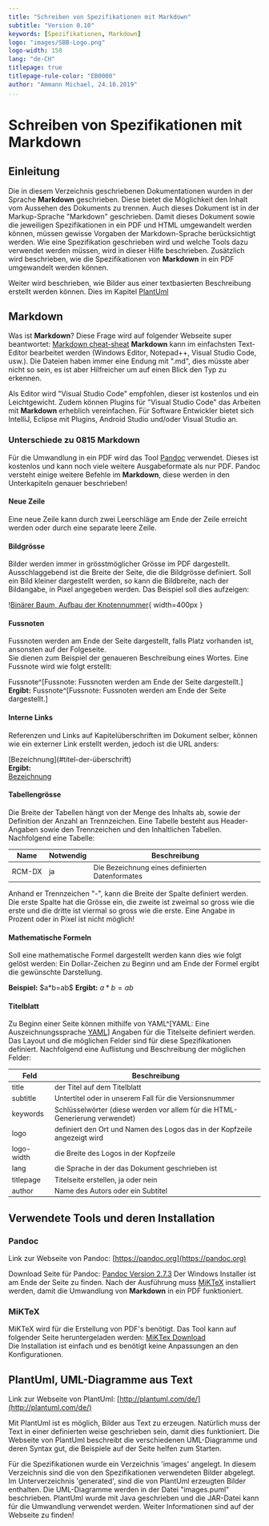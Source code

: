 ```yaml
---
title: "Schreiben von Spezifikationen mit Markdown"
subtitle: "Version 0.10"
keywords: [Spezifikationen, Markdown]
logo: "images/SBB-Logo.png"
logo-width: 150
lang: "de-CH"
titlepage: true
titlepage-rule-color: "EB0000"
author: "Ammann Michael, 24.10.2019"
...
```


# Schreiben von Spezifikationen mit Markdown

## Einleitung

Die in diesem Verzeichnis geschriebenen Dokumentationen wurden in der Sprache **Markdown** geschrieben. Diese bietet die Möglichkeit den Inhalt vom Aussehen des Dokuments zu trennen. Auch dieses Dokument ist in der Markup-Sprache "Markdown" geschrieben.
Damit dieses Dokument sowie die jeweiligen Spezifikationen in ein PDF und HTML umgewandelt werden können, müssen gewisse Vorgaben der Markdown-Sprache berücksichtigt werden.
Wie eine Spezifikation geschrieben wird und welche Tools dazu verwendet werden müssen, wird in dieser Hilfe beschrieben. Zusätzlich wird beschrieben, wie die Spezifikationen von **Markdown** in ein PDF umgewandelt werden können.

Weiter wird beschrieben, wie Bilder aus einer textbasierten Beschreibung erstellt werden können. Dies im Kapitel [PlantUml](#plantuml-bilder-aus-text)

## Markdown

Was ist **Markdown**? Diese Frage wird auf folgender Webseite super beantwortet: [Markdown cheat-sheat](https://www.markdownguide.org/cheat-sheet/)
**Markdown** kann im einfachsten Text-Editor bearbeitet werden (Windows Editor, Notepad++, Visual Studio Code, usw.). Die Dateien haben immer eine Endung mit ".md", dies müsste aber nicht so sein, es ist aber Hilfreicher um auf einen Blick den Typ zu erkennen.

Als Editor wird "Visual Studio Code" empfohlen, dieser ist kostenlos und ein Leichtgewicht. Zudem können Plugins für "Visual Studio Code" das Arbeiten mit **Markdown** erheblich vereinfachen. Für Software Entwickler bietet sich IntelliJ, Eclipse mit Plugins, Android Studio und/oder Visual Studio an.

### Unterschiede zu 0815 Markdown

Für die Umwandlung in ein PDF wird das Tool [Pandoc](https://pandoc.org/) verwendet. Dieses ist kostenlos und kann noch viele weitere Ausgabeformate als nur PDF.
Pandoc versteht einige weitere Befehle im **Markdown**, diese werden in den Unterkapiteln genauer beschrieben!

#### Neue Zeile

Eine neue Zeile kann durch zwei Leerschläge am Ende der Zeile erreicht werden oder durch eine separate leere Zeile.

#### Bildgrösse

Bilder werden immer in grösstmöglicher Grösse im PDF dargestellt. Ausschlaggebend ist die Breite der Seite, die die Bildgrösse definiert. Soll ein Bild kleiner dargestellt werden, so kann die Bildbreite, nach der Bildangabe, in Pixel angegeben werden. Das Beispiel soll dies aufzeigen:

\![Binärer Baum, Aufbau der Knotennummer](images/generated/binaryTree.png){ width=400px }

#### Fussnoten

Fussnoten werden am Ende der Seite dargestellt, falls Platz vorhanden ist, ansonsten auf der Folgeseite.  
Sie dienen zum Beispiel der genaueren Beschreibung eines Wortes. Eine Fussnote wird wie folgt erstellt:

Fussnote\^[Fussnote: Fussnoten werden am Ende der Seite dargestellt.]
**Ergibt:**
Fussnote^[Fussnote: Fussnoten werden am Ende der Seite dargestellt.]

#### Interne Links

Referenzen und Links auf Kapitelüberschriften im Dokument selber, können wie ein externer Link erstellt werden, jedoch ist die URL anders:

\[Bezeichnung](#titel-der-überschrift)  
**Ergibt:**  
[Bezeichnung](#interne-links)  

#### Tabellengrösse

Die Breite der Tabellen hängt von der Menge des Inhalts ab, sowie der Definition der Anzahl an Trennzeichen. Eine Tabelle besteht aus Header-Angaben sowie den Trennzeichen und den Inhaltlichen Tabellen. Nachfolgend eine Tabelle:

| Name | Notwendig | Beschreibung |
|-|--|----|
| RCM-DX | ja | Die Bezeichnung eines definierten Datenformates |

Anhand er Trennzeichen "-", kann die Breite der Spalte definiert werden. Die erste Spalte hat die Grösse ein, die zweite ist zweimal so gross wie die erste und die dritte ist viermal so gross wie die erste. Eine Angabe in Prozent oder in Pixel ist nicht möglich!

#### Mathematische Formeln

Soll eine mathematische Formel dargestellt werden kann dies wie folgt gelöst werden: Ein Dollar-Zeichen zu Beginn und am Ende der Formel ergibt die gewünschte Darstellung.

**Beispiel:** \$a*b=ab\$
**Ergibt:** $a*b=ab$

#### Titelblatt

Zu Beginn einer Seite können mithilfe von YAML^[YAML: Eine Auszeichnungssprache [YAML](https://de.wikipedia.org/wiki/YAML)] Angaben für die Titelseite definiert werden. Das Layout und die möglichen Felder sind für diese Spezifikationen definiert. Nachfolgend eine Auflistung und Beschreibung der möglichen Felder:

| Feld | Beschreibung |
|--|----|
| title | der Titel auf dem Titelblatt |
| subtitle | Untertitel oder in unserem Fall für die Versionsnummer |
| keywords | Schlüsselwörter (diese werden vor allem für die HTML-Generierung verwendet)|
| logo | definiert den Ort und Namen des Logos das in der Kopfzeile angezeigt wird |
| logo-width | die Breite des Logos in der Kopfzeile |
| lang | die Sprache in der das Dokument geschrieben ist |
| titlepage | Titelseite erstellen, ja oder nein |
| author | Name des Autors oder ein Subtitel |

## Verwendete Tools und deren Installation

### Pandoc

Link zur Webseite von Pandoc: [https://pandoc.org](https://pandoc.org)

Download Seite für Pandoc: [Pandoc Version 2.7.3](https://github.com/jgm/pandoc/releases/tag/2.7.3)
Der Windows Installer ist am Ende der Seite zu finden. Nach der Ausführung muss [MiKTeX](#miktex) installiert werden, damit die Umwandlung von **Markdown** in ein PDF funktioniert.

### MiKTeX

MiKTeX wird für die Erstellung von PDF's benötigt. Das Tool kann auf folgender Seite heruntergeladen werden: [MiKTex Download](https://miktex.org/download)  
Die Installation ist einfach und es benötigt keine Anpassungen an den Konfigurationen.  

## PlantUml, UML-Diagramme aus Text

Link zur Webseite von PlantUml: [http://plantuml.com/de/](http://plantuml.com/de/)

Mit PlantUml ist es möglich, Bilder aus Text zu erzeugen. Natürlich muss der Text in einer definierten weise geschrieben sein, damit dies funktioniert. Die Webseite von PlantUml beschreibt die verschiedenen UML-Diagramme und deren Syntax gut, die Beispiele auf der Seite helfen zum Starten.

Für die Spezifikationen wurde ein Verzeichnis 'images' angelegt. In diesem Verzeichnis sind die von den Spezifikationen verwendeten Bilder abgelegt. Im Unterverzeichnis 'generated', sind die von PlantUml erzeugten Bilder enthalten. Die UML-Diagramme werden in der Datei "images.puml" beschrieben. PlantUml wurde mit Java geschrieben und die JAR-Datei kann für die Umwandlung verwendet werden. Weiter Informationen sind auf der Webseite zu finden!
